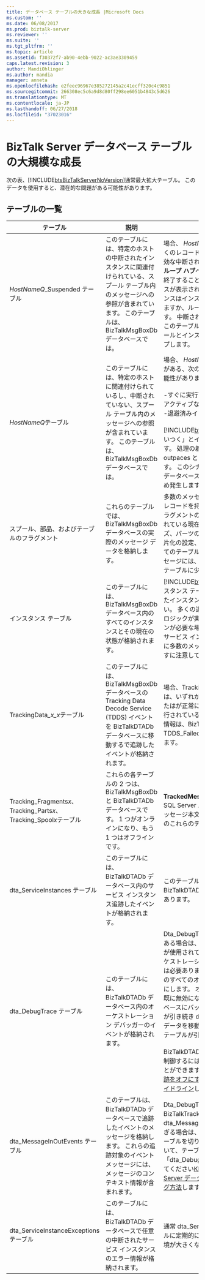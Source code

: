 ```yaml
---
title: データベース テーブルの大きな成長 |Microsoft Docs
ms.custom: ''
ms.date: 06/08/2017
ms.prod: biztalk-server
ms.reviewer: ''
ms.suite: ''
ms.tgt_pltfrm: ''
ms.topic: article
ms.assetid: f30372f7-ab90-4ebb-9022-ac3ae3309459
caps.latest.revision: 3
author: MandiOhlinger
ms.author: mandia
manager: anneta
ms.openlocfilehash: e2feec96967e385272145a2c41ecff320c4c9851
ms.sourcegitcommit: 266308ec5c6a9d8d80ff298ee6051b4843c5d626
ms.translationtype: MT
ms.contentlocale: ja-JP
ms.lasthandoff: 06/27/2018
ms.locfileid: "37023016"
---
```

# <a name="large-growing-biztalk-server-database-tables"></a>BizTalk Server データベース テーブルの大規模な成長
次の表、[!INCLUDE[btsBizTalkServerNoVersion](../includes/btsbiztalkservernoversion-md.md)]通常最大拡大テーブル。 このデータを使用すると、潜在的な問題がある可能性があります。  

## <a name="tables-list"></a>テーブルの一覧

|                               テーブル                                |                                                                                     説明                                                                                     |                                                                                                                                                                                                                                                                                                                                                                                  コメント                                                                                                                                                                                                                                                                                                                                                                                  |
|--------------------------------------------------------------------|-------------------------------------------------------------------------------------------------------------------------------------------------------------------------------------|----------------------------------------------------------------------------------------------------------------------------------------------------------------------------------------------------------------------------------------------------------------------------------------------------------------------------------------------------------------------------------------------------------------------------------------------------------------------------------------------------------------------------------------------------------------------------------------------------------------------------------------------------------------------------------------------------------------------------------------------------------------------------|
|                    *HostNameQ*_Suspended テーブル                     | このテーブルには、特定のホストの中断されたインスタンスに関連付けられている、スプール テーブル内のメッセージへの参照が含まれています。 このテーブルは、BizTalkMsgBoxDb データベースでは。 |                                                                                                                                                場合、 *HostNameQ*_Suspended テーブルの多くのレコードがある、テーブルを含むことが有効な中断されたインスタンスに表示される、**グループ ハブ**ページ。 これらのインスタンスを終了することができます。 これらのインスタンスが表示されない場合、**グループ ハブ**インスタンスはインスタンスのキャッシュ可能性がありますか、ルーティング エラー報告を孤立します。 中断されたインスタンスを終了したときにこのテーブル内の項目とその関連する行をスプールとインスタンスのテーブルをクリーンアップします。                                                                                                                                                |
|                         *HostNameQ*テーブル                          |  このテーブルには、特定のホストに関連付けられているし、中断されていない、スプール テーブル内のメッセージへの参照が含まれています。 このテーブルは、BizTalkMsgBoxDb データベースでは。  |                                                                                                                  場合、 *HostNameQ*テーブルの多くのレコードがある、次の種類のインスタンスが存在する可能性があります。<br /><br /> -すぐに実行可能インスタンス<br />アクティブなインスタンス<br />-退避済みインスタンス<br /><br /> [!INCLUDE[btsBizTalkServerNoVersion](../includes/btsbiztalkservernoversion-md.md)] 「追いつく」とインスタンスの処理に時間が必要です。 処理の着信レートが処理の送信速度を outpaces ときに、このテーブルを拡張できます。 このシナリオにも大きな BizTalkDTADb データベースや SQL Server ディスク遅延のため発生します。                                                                                                                  |
|                 スプール、部品、およびテーブルのフラグメント                 |                                                       これらのテーブルでは、BizTalkMsgBoxDb データベースの実際のメッセージ データを格納します。                                                       |                                                                                                                                                                                      多数のメッセージがあることを意味する多くのレコードを持ってスプール、パーツ、およびフラグメントのテーブルは、退避、または中断されている現在アクティブです。 によって、サイズ、パーツの数、およびこれらのテーブルの断片化の設定、1 つのメッセージは、これらすべてのテーブルを生成可能性があります。 各メッセージには、スプール テーブルに 1 行と Parts テーブルに少なくとも 1 つの行。                                                                                                                                                                                      |
|                          インスタンス テーブル                           |                                              このテーブルには、BizTalkMsgBoxDb データベース内のすべてのインスタンスとその現在の状態が格納されます。                                              |                                                                                                                                                                                         [!INCLUDE[btsBizTalkServerNoVersion](../includes/btsbiztalkservernoversion-md.md)]インスタンス テーブル内に存続する多くの中断されたインスタンスの管理者を許可しないでください。 多くの退避済みインスタンスはビジネス ロジックが実行時間の長いオーケストレーションが必要な場合にのみおきます。 その 1 つのサービス インスタンスが、スプール テーブルに多数のメッセージを関連付けることができますに注意してください。                                                                                                                                                                                          |
|                  TrackingData<em>_x_x</em>テーブル                   |            このテーブルには、BizTalkMsgBoxDb データベースの Tracking Data Decode Service (TDDS) イベントを BizTalkDTADb データベースに移動するで追跡したイベントが格納されます。            |                                                                                                                                                                                                                                                             場合、TrackingData_*x_x*テーブルが大きい場合は、いずれかの TDDS が実行されていないまたはが正常に実行されていません。 TDDS が実行されている場合は、イベント ログとエラー情報は、BizTalkDTADb データベースで TDDS_FailedTrackingData テーブルを確認します。                                                                                                                                                                                                                                                             |
| Tracking_Fragments*x*、Tracking_Parts*x*、Tracking_Spool*x*テーブル |                             これらの各テーブルの 2 つは、BizTalkMsgBoxDb と BizTalkDTADb データベースです。 1 つがオンラインになり、もう 1 つはオフラインです。                              |                                                                                                                                                                                                                                                                                                           **TrackedMessages_Copy_BizTalkMsgBoxDb** SQL Server エージェント ジョブ追跡されたメッセージ本文を BizTalkDTADb データベース内のこれらのテーブルに直接移動します。                                                                                                                                                                                                                                                                                                            |
|                     dta_ServiceInstances テーブル                     |                                                このテーブルには、BizTalkDTADb データベース内のサービス インスタンス追跡したイベントが格納されます。                                                 |                                                                                                                                                                                                                                                                                                                                                    このテーブルのサイズが大きい場合、BizTalkDTADb データベースが大きい可能性があります。                                                                                                                                                                                                                                                                                                                                                    |
|                        dta_DebugTrace テーブル                        |                                                  このテーブルには、BizTalkDTADb データベース内のオーケストレーション デバッガーのイベントが格納されます。                                                  | Dta_DebugTrace テーブルに多数のレコードがある場合は、オーケストレーション図形を追跡が使用されているかが使用されています。 オーケストレーションのデバッグでは、通常の操作は必要ありません、オーケストレーション図形のすべてのオーケストレーションの追跡を無効にします。 オーケストレーション図形の追跡が既に無効になって、BizTalkMsgBoxDb データベースにバックログが存在する場合は、TDDS が引き続き dta_DebugTrace テーブルにこのデータを移動するための拡張 dta_DebugTrace テーブルが引き続き可能性があります。<br /><br /> BizTalkDTADb の追跡データベースのサイズを制御するには、グローバル追跡を無効にすることができます。 参照してください[グローバル追跡をオフにする](../core/how-to-turn-off-global-tracking.md)と[追跡データベースのサイズ ガイドライン](../core/tracking-database-sizing-guidelines.md)します。 |
|                    dta_MessageInOutEvents テーブル                    |                      このテーブルは、BizTalkDTADb データベースで追跡したイベントのメッセージを格納します。 これらの追跡対象のイベント メッセージには、メッセージのコンテキスト情報が含まれます。                       |                                                                                                                                                      Dta_DebugTrace テーブルと BizTalkTrackingDb データベース dta_MessageInOutEvents テーブルが大きすぎる場合は、追跡ホストを停止した後手動でテーブルを切り捨てることができます。 手順について、テーブルの切り捨てで「dta_DebugTrace テーブル」の詳細を参照してください[KB 952555: を維持し、BizTalk Server データベースのトラブルシューティング方法](https://support.microsoft.com/help/952555/how-to-maintain-and-troubleshoot-biztalk-server-databases)します。                                                                                                                                                       |
|                dta_ServiceInstanceExceptions テーブル                 |                                        このテーブルには、BizTalkDTADb データベースで任意の中断されたサービス インスタンスのエラー情報が格納されます。                                         |                                                                                                                                                                                                                                                                                                                         通常 dta_ServiceInstanceExceptions テーブルに定期的にインスタンスが中断されている環境が大きくなります。                                                                                                                                                                                                                                                                                                                          |


